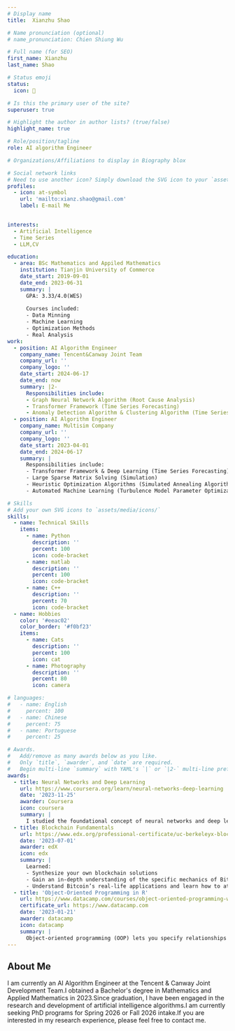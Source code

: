 ```yaml
---
# Display name
title:  Xianzhu Shao

# Name pronunciation (optional)
# name_pronunciation: Chien Shiung Wu

# Full name (for SEO)
first_name: Xianzhu
last_name: Shao

# Status emoji
status:
  icon: 👀

# Is this the primary user of the site?
superuser: true

# Highlight the author in author lists? (true/false)
highlight_name: true

# Role/position/tagline
role: AI algorithm Engineer

# Organizations/Affiliations to display in Biography blox

# Social network links
# Need to use another icon? Simply download the SVG icon to your `assets/media/icons/` folder.
profiles:
  - icon: at-symbol
    url: 'mailto:xianz.shao@gmail.com'
    label: E-mail Me
 

interests:
  - Artificial Intelligence
  - Time Series
  - LLM,CV

education:
  - area: BSc Mathematics and Appiled Mathematics
    institution: Tianjin University of Commerce
    date_start: 2019-09-01
    date_end: 2023-06-31
    summary: |
      GPA: 3.33/4.0(WES)
      
      Courses included:
      - Data Minning
      - Machine Learning
      - Optimization Methods
      - Real Analysis
work:
  - position: AI Algorithm Engineer
    company_name: Tencent&Canway Joint Team
    company_url: ''
    company_logo: ''
    date_start: 2024-06-17
    date_end: now
    summary: |2-
      Responsibilities include:
      - Graph Neural Network Algorithm (Root Cause Analysis)
      - Transformer Framework (Time Series Forecasting)
      - Anomaly Detection Algorithm & Clustering Algorithm (Time Series Anomaly Detection)
  - position: AI Algorithm Engineer
    company_name: Multisim Company
    company_url: ''
    company_logo: ''
    date_start: 2023-04-01
    date_end: 2024-06-17
    summary: |
      Responsibilities include:
      - Transformer Framework & Deep Learning (Time Series Forecasting)
      - Large Sparse Matrix Solving (Simulation)
      - Heuristic Optimization Algorithms (Simulated Annealing Algorithm & Bayesian Optimization)
      - Automated Machine Learning (Turbulence Model Parameter Optimization)

# Skills
# Add your own SVG icons to `assets/media/icons/`
skills:
  - name: Technical Skills
    items:
      - name: Python
        description: ''
        percent: 100
        icon: code-bracket
      - name: matlab
        description: ''
        percent: 100
        icon: code-bracket
      - name: C++
        description: ''
        percent: 70
        icon: code-bracket
  - name: Hobbies
    color: '#eeac02'
    color_border: '#f0bf23'
    items:
      - name: Cats
        description: ''
        percent: 100
        icon: cat
      - name: Photography
        description: ''
        percent: 80
        icon: camera

# languages:
#   - name: English
#     percent: 100
#   - name: Chinese
#     percent: 75
#   - name: Portuguese
#     percent: 25

# Awards.
#   Add/remove as many awards below as you like.
#   Only `title`, `awarder`, and `date` are required.
#   Begin multi-line `summary` with YAML's `|` or `|2-` multi-line prefix and indent 2 spaces below.
awards:
  - title: Neural Networks and Deep Learning
    url: https://www.coursera.org/learn/neural-networks-deep-learning
    date: '2023-11-25'
    awarder: Coursera
    icon: coursera
    summary: |
      I studied the foundational concept of neural networks and deep learning. By the end, I was familiar with the significant technological trends driving the rise of deep learning; build, train, and apply fully connected deep neural networks; implement efficient (vectorized) neural networks; identify key parameters in a neural network’s architecture; and apply deep learning to your own applications.
  - title: Blockchain Fundamentals
    url: https://www.edx.org/professional-certificate/uc-berkeleyx-blockchain-fundamentals
    date: '2023-07-01'
    awarder: edX
    icon: edx
    summary: |
      Learned:
      - Synthesize your own blockchain solutions
      - Gain an in-depth understanding of the specific mechanics of Bitcoin
      - Understand Bitcoin’s real-life applications and learn how to attack and destroy Bitcoin, Ethereum, smart contracts and Dapps, and alternatives to Bitcoin’s Proof-of-Work consensus algorithm
  - title: 'Object-Oriented Programming in R'
    url: https://www.datacamp.com/courses/object-oriented-programming-with-s3-and-r6-in-r
    certificate_url: https://www.datacamp.com
    date: '2023-01-21'
    awarder: datacamp
    icon: datacamp
    summary: |
      Object-oriented programming (OOP) lets you specify relationships between functions and the objects that they can act on, helping you manage complexity in your code. This is an intermediate level course, providing an introduction to OOP, using the S3 and R6 systems. S3 is a great day-to-day R programming tool that simplifies some of the functions that you write. R6 is especially useful for industry-specific analyses, working with web APIs, and building GUIs.
---
```


## About Me

I am currently an AI Algorithm Engineer at the Tencent & Canway Joint Development Team.I obtained a Bachelor's degree in Mathematics and Applied Mathematics in 2023.Since graduation, I have been engaged in the research and development of artificial intelligence algorithms.I am currently seeking PhD programs for Spring 2026 or Fall 2026 intake.If you are interested in my research experience, please feel free to contact me.
